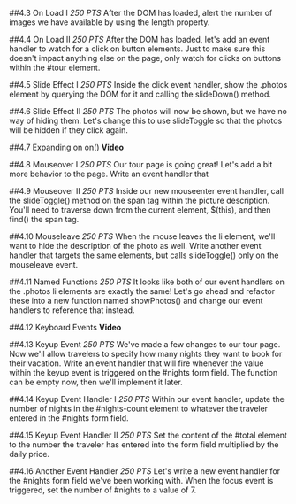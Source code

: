 ##4.3 On Load I
_250 PTS_
After the DOM has loaded, alert the number of images we have available by using the length property.

##4.4 On Load II
_250 PTS_
After the DOM has loaded, let's add an event handler to watch for a click on button elements. Just to make sure this doesn't impact anything else on the page, only watch for clicks on buttons within the #tour element.

##4.5 Slide Effect I
_250 PTS_
Inside the click event handler, show the .photos element by querying the DOM for it and calling the slideDown() method.

##4.6 Slide Effect II
_250 PTS_
The photos will now be shown, but we have no way of hiding them. Let's change this to use slideToggle so that the photos will be hidden if they click again.

##4.7 Expanding on on()
**Video**

##4.8 Mouseover I
_250 PTS_
Our tour page is going great! Let's add a bit more behavior to the page. Write an event handler that

##4.9 Mouseover II
_250 PTS_
Inside our new mouseenter event handler, call the slideToggle() method on the span tag within the picture description. You'll need to traverse down from the current element, $(this), and then find() the span tag.

##4.10 Mouseleave
_250 PTS_
When the mouse leaves the li element, we'll want to hide the description of the photo as well. Write another event handler that targets the same elements, but calls slideToggle() only on the mouseleave event.

##4.11 Named Functions
_250 PTS_
It looks like both of our event handlers on the .photos li elements are exactly the same! Let's go ahead and refactor these into a new function named showPhotos() and change our event handlers to reference that instead.

##4.12 Keyboard Events
**Video**

##4.13 Keyup Event
_250 PTS_
We've made a few changes to our tour page. Now we'll allow travelers to specify how many nights they want to book for their vacation. Write an event handler that will fire whenever the value within the keyup event is triggered on the #nights form field. The function can be empty now, then we'll implement it later.

##4.14 Keyup Event Handler I
_250 PTS_
Within our event handler, update the number of nights in the #nights-count element to whatever the traveler entered in the #nights form field.

##4.15 Keyup Event Handler II
_250 PTS_
Set the content of the #total element to the number the traveler has entered into the form field multiplied by the daily price.

##4.16 Another Event Handler
_250 PTS_
Let's write a new event handler for the #nights form field we've been working with. When the focus event is triggered, set the number of #nights to a value of 7.
